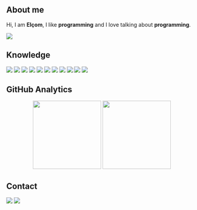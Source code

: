 ## About me

Hi, I am **Elçom**, I like **programming** and I love talking about **programming**.

<img align="center" src="https://i.ibb.co/m6ZRWnd/header-03.png"/>

## Knowledge

<div>
  <img src="https://img.shields.io/badge/Linux-FCC624?style=for-the-badge&logo=linux&logoColor=black"\>
  <img src="https://img.shields.io/badge/Ubuntu-E95420?style=for-the-badge&logo=ubuntu&logoColor=white"\>
  <img src="https://img.shields.io/badge/NeoVim-%2357A143.svg?&style=for-the-badge&logo=neovim&logoColor=white"\>
  <img src="https://img.shields.io/badge/Python-3776AB?style=for-the-badge&logo=python&logoColor=white"\>
  <img src="https://img.shields.io/badge/Databricks-FF3621?style=for-the-badge&logo=Databricks&logoColor=white"\>
  <img src="https://img.shields.io/badge/Docker-2CA5E0?style=for-the-badge&logo=docker&logoColor=white"/>
  <img src="https://img.shields.io/badge/MySQL-005C84?style=for-the-badge&logo=mysql&logoColor=white"\>
  <img src="https://img.shields.io/badge/PostgreSQL-316192?style=for-the-badge&logo=postgresql&logoColor=white"\>
  <img src="https://img.shields.io/badge/tmux-1BB91F?style=for-the-badge&logo=tmux&logoColor=white"\>
  <img src="https://img.shields.io/badge/GIT-E44C30?style=for-the-badge&logo=git&logoColor=white"\>
  <img src="https://img.shields.io/badge/GitHub-100000?style=for-the-badge&logo=github&logoColor=white"\>
</div>

## GitHub Analytics

<div align="center">
  <img height="180em" src="https://github-readme-stats.vercel.app/api/top-langs/?username=ElcomJ&layout=compact&langs_count=7&theme=dracula"/>
  <img height="180em" src="https://github-readme-stats.vercel.app/api?username=ElcomJ&show_icons=true&theme=dracula&include_all_commits=true&count_private=true"/>
</div>

## Contact

<div>
  <a href="https://www.linkedin.com/in/elcomjunior/" target="_blank"><img src="https://img.shields.io/badge/-LinkedIn-%230077B5?style=for-the-badge&logo=linkedin&logoColor=white" target="_blank"></a>
  <a href = "mailto:elcomj31@gmail.com"><img src="https://img.shields.io/badge/Gmail-D14836?style=for-the-badge&logo=gmail&logoColor=white" target="_blank"></a>
</div>
